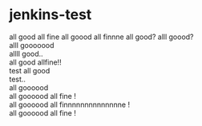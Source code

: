 # jenkins-test
all good all fine 
all goood all finnne
all good?
alll goood?<br>
alll gooooood<br>
allll good.. <br>
all good allfine!!<br>
test all good <br>
test.. <br>
all goooood <br>
all goooood all fine !<br>
all goooood all finnnnnnnnnnnnnne !<br>
all goooood all fine !<br>
